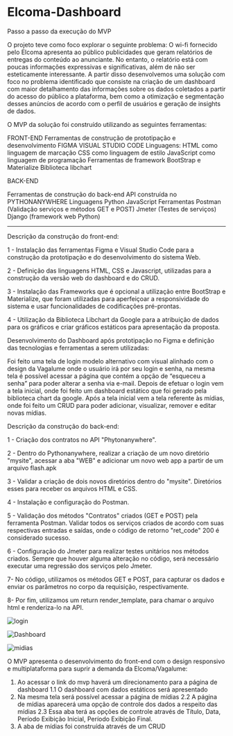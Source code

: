 # Elcoma-Dashboard

 Passo a passo da execução do MVP

O projeto teve como foco explorar o seguinte problema: O wi-fi fornecido pelo Elcoma apresenta ao público publicidades que geram relatórios de entregas do conteúdo ao anunciante. No entanto, o relatório está com poucas informações expressivas e  significativas, além de não ser esteticamente interessante. A partir disso desenvolvemos uma solução com foco no problema identificado que consiste na criação de um dashboard com maior detalhamento das informações sobre os dados coletados a partir do acesso do público a plataforma, bem como a otimização e segmentação desses anúncios de acordo com o perfil de usuários e geração de insights de dados.

O MVP da solução foi construído utilizando as seguintes ferramentas:

FRONT-END
Ferramentas de construção de prototipação e desenvolvimento
FIGMA 
VISUAL STUDIO CODE
Linguagens:
HTML como linguagem de marcação
CSS como linguagem de estilo 
JavaScript  como linguagem de programação
Ferramentas de framework
BootStrap e Materialize 
Biblioteca libchart 

BACK-END

Ferramentas de construção do back-end
API construída no PYTHONANYWHERE
Linguagens
Python
JavaScript
Ferramentas 
Postman (Validação serviços e métodos GET e POST)
Jmeter (Testes de serviços)
Django (framework web Python)
	
----------------------------------------------------------------------------------------------------------------

Descrição da construção do front-end:

1 - Instalação das ferramentas Figma e Visual Studio Code  para a construção da prototipação e do desenvolvimento do sistema Web.

2 - Definição das linguagens HTML, CSS e Javascript,  utilizadas para a construção da versão web do dashboard e do CRUD.

3 - Instalação das Frameworks que é opcional a utilização entre BootStrap e Materialize, que foram utilizadas para aperfeiçoar a responsividade do sistema e usar funcionalidades de codificações pré-prontas.

4 - Utilização da Biblioteca Libchart da Google para a atribuição de dados para os gráficos e criar gráficos estáticos para apresentação da proposta.


Desenvolvimento do Dashboard após prototipação no Figma e definição das tecnologias e ferramentas a serem utilizadas: 


Foi feito uma tela de login modelo alternativo com visual alinhado com o design da Vagalume onde o usuário irá por seu login e senha, na mesma tela é possível acessar a página que contém a opção de “esqueceu a senha” para poder alterar a senha via e-mail.
Depois de efetuar o login vem a tela inicial, onde foi feito um dashboard estático que foi gerado pela biblioteca chart da google. Após a tela inicial vem a tela referente às mídias, onde foi feito um CRUD para poder adicionar, visualizar, remover e editar novas mídias.



Descrição da construção do back-end:

1 - Criação dos contratos no API "Phytonanywhere".

2 - Dentro do Pythonanywhere, realizar a criação de um novo diretório "mysite", acessar a aba "WEB" e adicionar um novo web app a partir de um arquivo flash.apk

3 - Validar a criação de dois novos diretórios dentro do "mysite". Diretórios esses para receber os arquivos HTML e CSS.

4 - Instalação e configuração do Postman.

5 - Validação dos métodos "Contratos" criados (GET e POST) pela ferramenta Postman. Validar todos os serviços criados de acordo
com suas respectivas entradas e saídas, onde o código de retorno "ret_code" 200 é considerado sucesso.

6 - Configuração do Jmeter para realizar testes unitários nos métodos criados. Sempre que houver alguma alteração no código, será
necessário executar uma regressão dos serviços pelo Jmeter.

7- No código, utilizamos os métodos GET e POST, para capturar os dados e enviar os parâmetros no corpo da requisição, respectivamente. 

8- Por fim, utilizamos um return render_template, para chamar o arquivo html e renderiza-lo na API.

![login](https://user-images.githubusercontent.com/86370873/145582759-b7e0b9d1-91ae-4c01-bc0e-666e0e79a892.png)

![Dashboard](https://user-images.githubusercontent.com/86370873/145582769-6f0a0aca-af41-46ee-a6bb-ece131ea8456.png)

![midias](https://user-images.githubusercontent.com/86370873/145582792-6e41dc97-4969-4e77-a658-79bdb4395ef1.png)


O MVP apresenta o desenvolvimento do front-end com o design responsivo e multiplataforma para suprir a demanda da Elcoma/Vagalume:

1. Ao acessar o link do mvp haverá um direcionamento para a página de dashboard 
      	1.1 O dashboard com dados estáticos será apresentado
2. Na mesma tela será possível acessar a página de mídias 
       2.2 A página de mídias aparecerá uma opção de controle dos dados a respeito das mídias
       2.3 Essa aba terá as opções de controle através de Título, Data, Período Exibição Inicial, Período Exibição Final.
3. A aba de mídias foi construída através de um CRUD 









